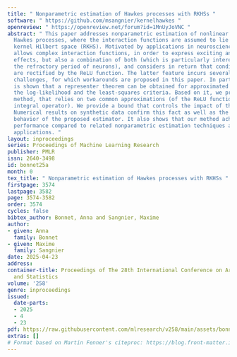 ```yaml
---
title: " Nonparametric estimation of Hawkes processes with RKHSs "
software: " https://github.com/msangnier/kernelhawkes "
openreview: " https://openreview.net/forum?id=1MnUyJoVNC "
abstract: " This paper addresses nonparametric estimation of nonlinear multivariate
  Hawkes processes, where the interaction functions are assumed to lie in a reproducing
  kernel Hilbert space (RKHS). Motivated by applications in neuroscience, the model
  allows complex interaction functions, in order to express exciting and inhibiting
  effects, but also a combination of both (which is particularly interesting to model
  the refractory period of neurons), and considers in return that conditional intensities
  are rectified by the ReLU function. The latter feature incurs several methodological
  challenges, for which workarounds are proposed in this paper. In particular, it
  is shown that a representer theorem can be obtained for approximated versions of
  the log-likelihood and the least-squares criteria. Based on it, we propose an estimation
  method, that relies on two common approximations (of the ReLU function and of the
  integral operator). We provide a bound that controls the impact of these approximations.
  Numerical results on synthetic data confirm this fact as well as the good asymptotic
  behavior of the proposed estimator. It also shows that our method achieves a better
  performance compared to related nonparametric estimation techniques and suits neuronal
  applications. "
layout: inproceedings
series: Proceedings of Machine Learning Research
publisher: PMLR
issn: 2640-3498
id: bonnet25a
month: 0
tex_title: " Nonparametric estimation of Hawkes processes with RKHSs "
firstpage: 3574
lastpage: 3582
page: 3574-3582
order: 3574
cycles: false
bibtex_author: Bonnet, Anna and Sangnier, Maxime
author:
- given: Anna
  family: Bonnet
- given: Maxime
  family: Sangnier
date: 2025-04-23
address:
container-title: Proceedings of The 28th International Conference on Artificial Intelligence
  and Statistics
volume: '258'
genre: inproceedings
issued:
  date-parts:
  - 2025
  - 4
  - 23
pdf: https://raw.githubusercontent.com/mlresearch/v258/main/assets/bonnet25a/bonnet25a.pdf
extras: []
# Format based on Martin Fenner's citeproc: https://blog.front-matter.io/posts/citeproc-yaml-for-bibliographies/
---
```

